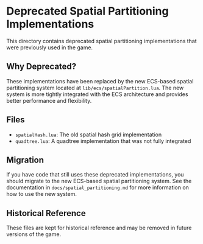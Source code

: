 # Deprecated Spatial Partitioning Implementations

This directory contains deprecated spatial partitioning implementations that were previously used in the game.

## Why Deprecated?

These implementations have been replaced by the new ECS-based spatial partitioning system located at `lib/ecs/spatialPartition.lua`. The new system is more tightly integrated with the ECS architecture and provides better performance and flexibility.

## Files

- `spatialHash.lua`: The old spatial hash grid implementation
- `quadtree.lua`: A quadtree implementation that was not fully integrated

## Migration

If you have code that still uses these deprecated implementations, you should migrate to the new ECS-based spatial partitioning system. See the documentation in `docs/spatial_partitioning.md` for more information on how to use the new system.

## Historical Reference

These files are kept for historical reference and may be removed in future versions of the game. 